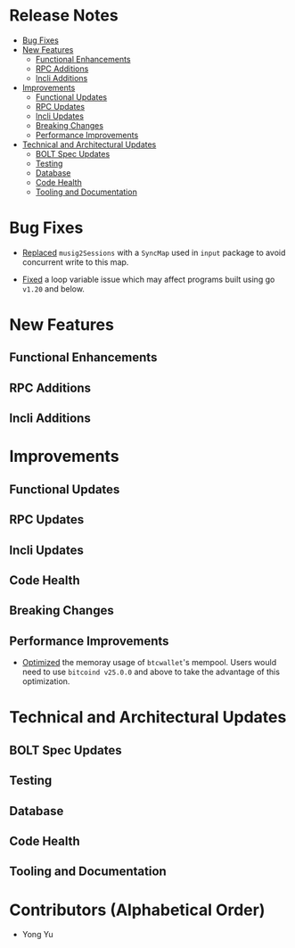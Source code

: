 # Release Notes
- [Bug Fixes](#bug-fixes)
- [New Features](#new-features)
  - [Functional Enhancements](#functional-enhancements)
  - [RPC Additions](#rpc-additions)
  - [lncli Additions](#lncli-additions)
- [Improvements](#improvements)
  - [Functional Updates](#functional-updates)
  - [RPC Updates](#rpc-updates)
  - [lncli Updates](#lncli-updates)
  - [Breaking Changes](#breaking-changes)
  - [Performance Improvements](#performance-improvements)
 - [Technical and Architectural Updates](#technical-and-architectural-updates)
   - [BOLT Spec Updates](#bolt-spec-updates)
   - [Testing](#testing)
   - [Database](#database)
   - [Code Health](#code-health)
   - [Tooling and Documentation](#tooling-and-documentation)

# Bug Fixes

* [Replaced](https://github.com/lightningnetwork/lnd/pull/8224)
  `musig2Sessions` with a `SyncMap` used in `input` package to avoid concurrent
  write to this map.

* [Fixed](https://github.com/lightningnetwork/lnd/pull/8220) a loop variable
  issue which may affect programs built using go `v1.20` and below. 

# New Features
## Functional Enhancements
## RPC Additions
## lncli Additions

# Improvements
## Functional Updates
## RPC Updates
## lncli Updates
## Code Health
## Breaking Changes
## Performance Improvements

* [Optimized](https://github.com/lightningnetwork/lnd/pull/8232) the memoray
  usage of `btcwallet`'s mempool. Users would need to use `bitcoind v25.0.0`
  and above to take the advantage of this optimization. 

# Technical and Architectural Updates
## BOLT Spec Updates
## Testing
## Database
## Code Health
## Tooling and Documentation

# Contributors (Alphabetical Order)
* Yong Yu
